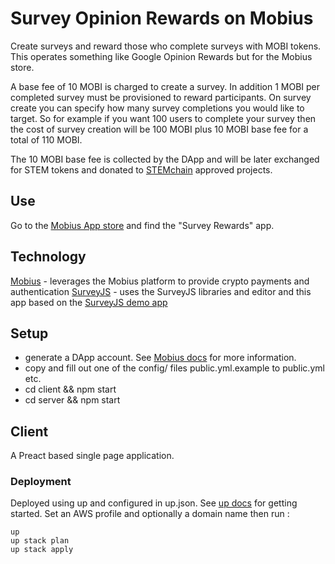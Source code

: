 # Survey Opinion Rewards on Mobius

Create surveys and reward those who complete surveys with MOBI tokens. This operates something like Google Opinion Rewards but for the Mobius store.

A base fee of 10 MOBI is charged to create a survey. In addition 1 MOBI per completed survey must be provisioned to reward participants. On survey create you can specify how many survey completions you would like to target. So for example if you want 100 users to complete your survey then the cost of survey creation will be 100 MOBI plus 10 MOBI base fee for a total of 110 MOBI.

The 10 MOBI base fee is collected by the DApp and will be later exchanged for STEM tokens and donated to [STEMchain](https://stemchain.io) approved projects.

## Use

Go to the [Mobius App store](https://store.mobius.network/) and find the "Survey Rewards" app.

## Technology

[Mobius](https://mobius.network/) - leverages the Mobius platform to provide crypto payments and authentication
[SurveyJS](https://surveyjs.io/) - uses the SurveyJS libraries and editor and this app based on the [SurveyJS demo app](https://github.com/surveyjs/surveyjs-nodejs)

## Setup

- generate a DApp account. See [Mobius docs](https://docs.mobius.network/docs/installation) for more information.
- copy and fill out one of the config/ files public.yml.example to public.yml etc.
- cd client && npm start
- cd server && npm start

## Client

A Preact based single page application.

### Deployment

Deployed using up and configured in up.json.
See [up docs](https://up.docs.apex.sh/) for getting started.
Set an AWS profile and optionally a domain name then run :

```
up
up stack plan
up stack apply
```
